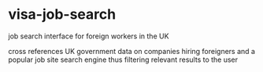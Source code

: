 # visa-job-search
job search interface for foreign workers in the UK

cross references UK government data on companies hiring foreigners and a popular job site search engine thus filtering relevant results to the user
